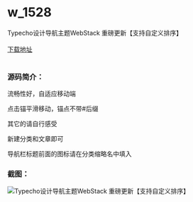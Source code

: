 # w_1528
Typecho设计导航主题WebStack 重磅更新【支持自定义排序】
<br/></br>
[下载地址](https://www.uuid2.com/1528.html "下载地址")
<br/></br>
<h3>源码简介：</h3>
<p>流畅性好，自适应移动端<p>
<p>点击锚平滑移动，锚点不带#后缀<p>
<p>其它的请自行感受<p>
<p>新建分类和文章即可<p>
<p>导航栏标题前面的图标请在分类缩略名中填入<p>
<h3>截图：</h3>
<img src="https://www.uuid2.com/wp-content/uploads/img/202111/09676f8206.png" alt="Typecho设计导航主题WebStack 重磅更新【支持自定义排序】">
